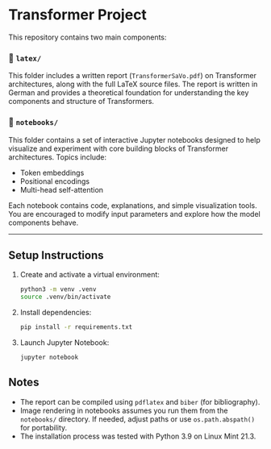 # Transformer Project

This repository contains two main components:

### 📄 `latex/`
This folder includes a written report (`TransformerSaVo.pdf`) on Transformer architectures, along with the full LaTeX source files. The report is written in German and provides a theoretical foundation for understanding the key components and structure of Transformers.

### 📓 `notebooks/`
This folder contains a set of interactive Jupyter notebooks designed to help visualize and experiment with core building blocks of Transformer architectures. Topics include:

- Token embeddings
- Positional encodings
- Multi-head self-attention

Each notebook contains code, explanations, and simple visualization tools. You are encouraged to modify input parameters and explore how the model components behave.

---

## Setup Instructions

1. Create and activate a virtual environment:
   ```bash
   python3 -m venv .venv
   source .venv/bin/activate

2. Install dependencies:
   ```bash
   pip install -r requirements.txt
   ```
   
3. Launch Jupyter Notebook:
   ```bash
   jupyter notebook
   ```
   
## Notes
- The report can be compiled using `pdflatex` and `biber` (for bibliography).
- Image rendering in notebooks assumes you run them from the `notebooks/` directory. If needed, adjust paths or use `os.path.abspath()` for portability.
- The installation process was tested with Python 3.9 on Linux Mint 21.3.
